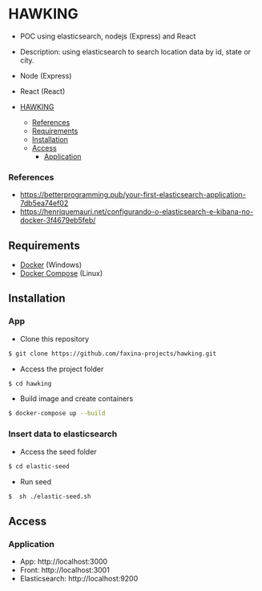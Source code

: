 # HAWKING

- POC using elasticsearch, nodejs (Express) and React 
- Description: using elasticsearch to search location data by id, state or city.
- Node (Express)
- React (React)

- [HAWKING](#hawking)
  - [References](#references)
  - [Requirements](#requirements)
  - [Installation](#installation)
  - [Access](#access)
    - [Application](#application)
  
### References
- https://betterprogramming.pub/your-first-elasticsearch-application-7db5ea74ef02
- https://henriquemauri.net/configurando-o-elasticsearch-e-kibana-no-docker-3f4679eb5feb/

## Requirements

- [Docker](https://www.docker.com/get-started) (Windows)
- [Docker Compose](https://docs.docker.com/compose/install/) (Linux)

## Installation

### App
- Clone this repository

```bash
$ git clone https://github.com/faxina-projects/hawking.git
```

- Access the project folder

```bash
$ cd hawking
```

- Build image and create containers

```bash
$ docker-compose up --build
```
### Insert data to elasticsearch
- Access the seed folder

```bash
$ cd elastic-seed
```

- Run seed

```bash
$  sh ./elastic-seed.sh
```

## Access

### Application

- App: http://localhost:3000
- Front: http://localhost:3001
- Elasticsearch: http://localhost:9200
